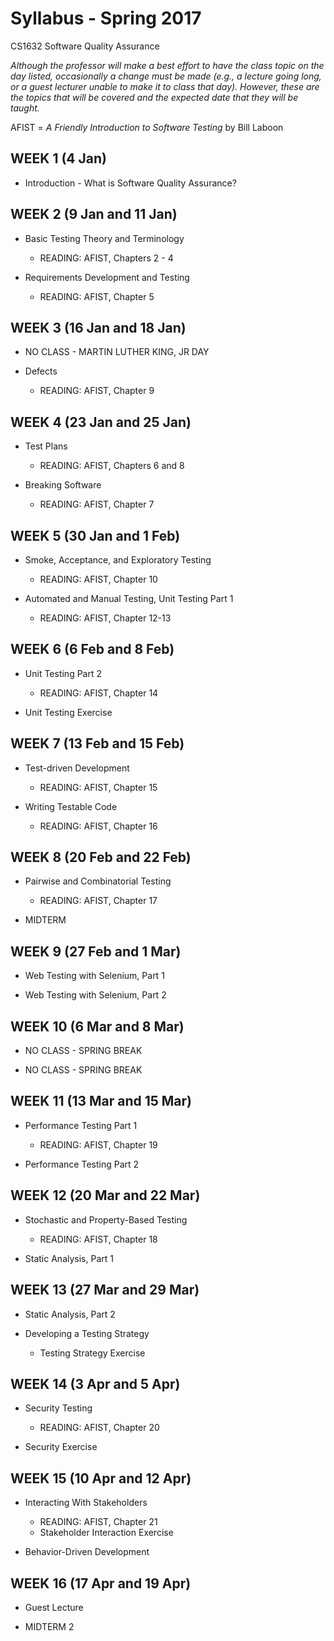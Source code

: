 # Syllabus - Spring 2017
CS1632 Software Quality Assurance

_Although the professor will make a best effort to have the class topic on the day listed, occasionally a change must be made (e.g., a lecture going long, or a guest lecturer unable to make it to class that day).  However, these are the topics that will be covered and the expected date that they will be taught._

AFIST = _A Friendly Introduction to Software Testing_ by Bill Laboon

## WEEK 1 (4 Jan)
*  Introduction - What is Software Quality Assurance?

## WEEK 2 (9 Jan and 11 Jan)

* Basic Testing Theory and Terminology
  * READING: AFIST, Chapters 2 - 4

* Requirements Development and Testing
  * READING: AFIST, Chapter 5

## WEEK 3 (16 Jan and 18 Jan)

* NO CLASS - MARTIN LUTHER KING, JR DAY

* Defects
  * READING: AFIST, Chapter 9

## WEEK 4 (23 Jan and 25 Jan)

* Test Plans
  * READING: AFIST, Chapters 6 and 8

* Breaking Software
  * READING: AFIST, Chapter 7

## WEEK 5 (30 Jan and 1 Feb)

* Smoke, Acceptance, and Exploratory Testing
  * READING: AFIST, Chapter 10

* Automated and Manual Testing, Unit Testing Part 1
  * READING: AFIST, Chapter 12-13

## WEEK 6 (6 Feb and 8 Feb)

* Unit Testing Part 2
  * READING: AFIST, Chapter 14

* Unit Testing Exercise
  
## WEEK 7 (13 Feb and 15 Feb)

* Test-driven Development
  * READING: AFIST, Chapter 15

* Writing Testable Code
  * READING: AFIST, Chapter 16

## WEEK 8 (20 Feb and 22 Feb)

* Pairwise and Combinatorial Testing
  * READING: AFIST, Chapter 17

* MIDTERM

## WEEK 9 (27 Feb and 1 Mar)

* Web Testing with Selenium, Part 1

* Web Testing with Selenium, Part 2

## WEEK 10 (6 Mar and 8 Mar)

* NO CLASS - SPRING BREAK

* NO CLASS - SPRING BREAK

## WEEK 11 (13 Mar and 15 Mar)

* Performance Testing Part 1
  * READING: AFIST, Chapter 19

* Performance Testing Part 2

## WEEK 12 (20 Mar and 22 Mar)

* Stochastic and Property-Based Testing
  * READING: AFIST, Chapter 18

* Static Analysis, Part 1

## WEEK 13 (27 Mar and 29 Mar)

* Static Analysis, Part 2

* Developing a Testing Strategy
  * Testing Strategy Exercise

## WEEK 14 (3 Apr and 5 Apr)

* Security Testing
  * READING: AFIST, Chapter 20

* Security Exercise

## WEEK 15 (10 Apr and 12 Apr)

* Interacting With Stakeholders
  * READING: AFIST, Chapter 21
  * Stakeholder Interaction Exercise

* Behavior-Driven Development

## WEEK 16 (17 Apr and 19 Apr)

* Guest Lecture

* MIDTERM 2

